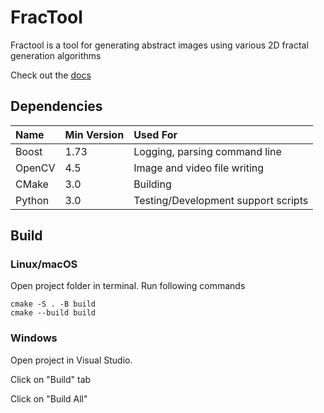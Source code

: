 FracTool
============================================================================

Fractool is a tool for generating abstract images using various 2D fractal 
generation algorithms

Check out the [docs](https://andydevs.github.io/fractool)

Dependencies
----------------------------------------------------------------------------

| Name   | Min Version | Used For                            |
|:-------|:------------|:------------------------------------|
| Boost  | 1.73        | Logging, parsing command line       |
| OpenCV | 4.5         | Image and video file writing        |
| CMake  | 3.0         | Building                            |
| Python | 3.0         | Testing/Development support scripts |

Build
----------------------------------------------------------------------------

### Linux/macOS

Open project folder in terminal. Run following commands

    cmake -S . -B build
    cmake --build build

### Windows

Open project in Visual Studio.

Click on "Build" tab

Click on "Build All"
